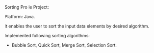 Sorting Pro le Project:

Platform: Java.

It enables the user to sort the input data elements by desired algorithm. 

Implemented following sorting algorithms:
- Bubble Sort, Quick Sort, Merge Sort, Selection Sort.
